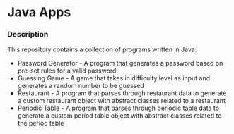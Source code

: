 # Java Apps

### Description

This repository contains a collection of programs written in Java:
* Password Generator - A program that generates a password based on pre-set rules for a valid password
* Guessing Game - A game that takes in difficulty level as input and generates a random number to be guessed
* Restaurant - A program that parses through restaurant data to generate a custom restaurant object with abstract classes related to a restaurant
* Periodic Table - A program that parses through periodic table data to generate a custom period table object with abstract classes related to the period table
